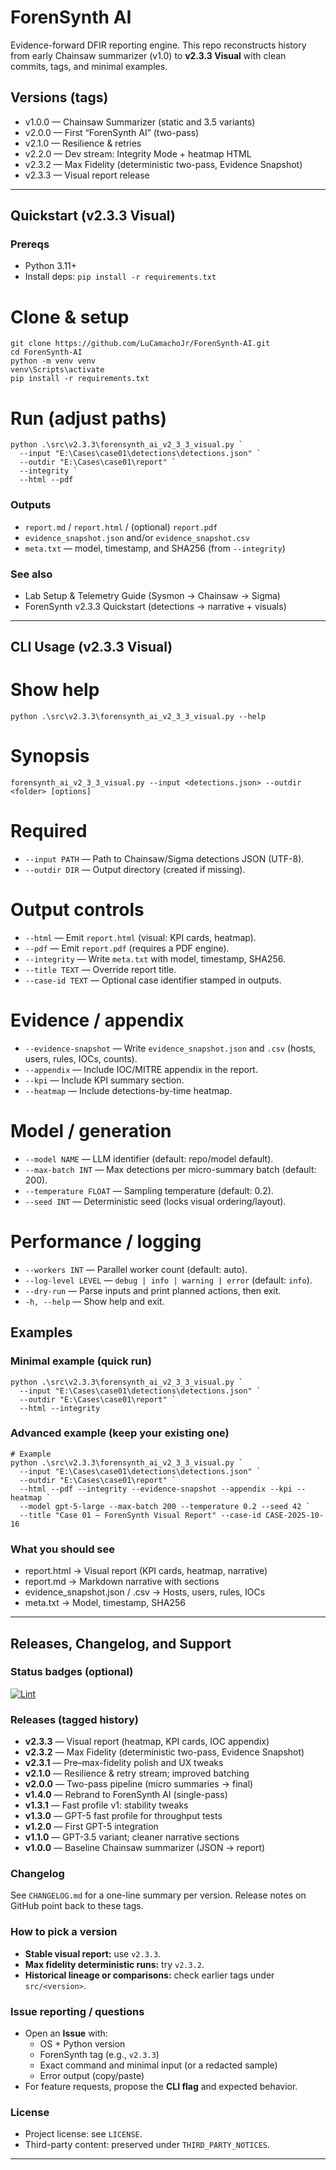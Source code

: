 # ForenSynth AI

Evidence-forward DFIR reporting engine. This repo reconstructs history from early Chainsaw summarizer (v1.0) to **v2.3.3 Visual** with clean commits, tags, and minimal examples.

## Versions (tags)
- v1.0.0 — Chainsaw Summarizer (static and 3.5 variants)
- v2.0.0 — First “ForenSynth AI” (two-pass)
- v2.1.0 — Resilience & retries
- v2.2.0 — Dev stream: Integrity Mode + heatmap HTML
- v2.3.2 — Max Fidelity (deterministic two-pass, Evidence Snapshot)
- v2.3.3 — Visual report release

---

## Quickstart (v2.3.3 Visual)

### Prereqs
- Python 3.11+
- Install deps: `pip install -r requirements.txt`

# Clone & setup
    git clone https://github.com/LuCamachoJr/ForenSynth-AI.git
    cd ForenSynth-AI
    python -m venv venv
    venv\Scripts\activate
    pip install -r requirements.txt

# Run (adjust paths)
    python .\src\v2.3.3\forensynth_ai_v2_3_3_visual.py `
      --input "E:\Cases\case01\detections\detections.json" `
      --outdir "E:\Cases\case01\report" `
      --integrity `
      --html --pdf

### Outputs
- `report.md` / `report.html` / (optional) `report.pdf`
- `evidence_snapshot.json` and/or `evidence_snapshot.csv`
- `meta.txt` — model, timestamp, and SHA256 (from `--integrity`)

### See also
- Lab Setup & Telemetry Guide (Sysmon → Chainsaw → Sigma)
- ForenSynth v2.3.3 Quickstart (detections → narrative + visuals)

---

## CLI Usage (v2.3.3 Visual)

# Show help
    python .\src\v2.3.3\forensynth_ai_v2_3_3_visual.py --help

# Synopsis
    forensynth_ai_v2_3_3_visual.py --input <detections.json> --outdir <folder> [options]

# Required
- `--input PATH` — Path to Chainsaw/Sigma detections JSON (UTF-8).
- `--outdir DIR` — Output directory (created if missing).

# Output controls
- `--html` — Emit `report.html` (visual: KPI cards, heatmap).
- `--pdf` — Emit `report.pdf` (requires a PDF engine).
- `--integrity` — Write `meta.txt` with model, timestamp, SHA256.
- `--title TEXT` — Override report title.
- `--case-id TEXT` — Optional case identifier stamped in outputs.

# Evidence / appendix
- `--evidence-snapshot` — Write `evidence_snapshot.json` and `.csv` (hosts, users, rules, IOCs, counts).
- `--appendix` — Include IOC/MITRE appendix in the report.
- `--kpi` — Include KPI summary section.
- `--heatmap` — Include detections-by-time heatmap.

# Model / generation
- `--model NAME` — LLM identifier (default: repo/model default).
- `--max-batch INT` — Max detections per micro-summary batch (default: 200).
- `--temperature FLOAT` — Sampling temperature (default: 0.2).
- `--seed INT` — Deterministic seed (locks visual ordering/layout).

# Performance / logging
- `--workers INT` — Parallel worker count (default: auto).
- `--log-level LEVEL` — `debug | info | warning | error` (default: `info`).
- `--dry-run` — Parse inputs and print planned actions, then exit.
- `-h, --help` — Show help and exit.

## Examples

### Minimal example (quick run)
    python .\src\v2.3.3\forensynth_ai_v2_3_3_visual.py `
      --input "E:\Cases\case01\detections\detections.json" `
      --outdir "E:\Cases\case01\report" `
      --html --integrity

### Advanced example (keep your existing one)
    # Example
    python .\src\v2.3.3\forensynth_ai_v2_3_3_visual.py `
      --input "E:\Cases\case01\detections\detections.json" `
      --outdir "E:\Cases\case01\report" `
      --html --pdf --integrity --evidence-snapshot --appendix --kpi --heatmap `
      --model gpt-5-large --max-batch 200 --temperature 0.2 --seed 42 `
      --title "Case 01 — ForenSynth Visual Report" --case-id CASE-2025-10-16

### What you should see
- report.html  → Visual report (KPI cards, heatmap, narrative)
- report.md    → Markdown narrative with sections
- evidence_snapshot.json / .csv → Hosts, users, rules, IOCs
- meta.txt     → Model, timestamp, SHA256

---

## Releases, Changelog, and Support

### Status badges (optional)
[![Lint](https://github.com/LuCamachoJr/ForenSynth-AI/actions/workflows/lint.yml/badge.svg)](https://github.com/LuCamachoJr/ForenSynth-AI/actions/workflows/lint.yml)

### Releases (tagged history)
- **v2.3.3** — Visual report (heatmap, KPI cards, IOC appendix)
- **v2.3.2** — Max Fidelity (deterministic two-pass, Evidence Snapshot)
- **v2.3.1** — Pre–max-fidelity polish and UX tweaks
- **v2.1.0** — Resilience & retry stream; improved batching
- **v2.0.0** — Two-pass pipeline (micro summaries → final)
- **v1.4.0** — Rebrand to ForenSynth AI (single-pass)
- **v1.3.1** — Fast profile v1: stability tweaks
- **v1.3.0** — GPT-5 fast profile for throughput tests
- **v1.2.0** — First GPT-5 integration
- **v1.1.0** — GPT-3.5 variant; cleaner narrative sections
- **v1.0.0** — Baseline Chainsaw summarizer (JSON → report)

### Changelog
See `CHANGELOG.md` for a one-line summary per version. Release notes on GitHub point back to these tags.

### How to pick a version
- **Stable visual report:** use `v2.3.3`.
- **Max fidelity deterministic runs:** try `v2.3.2`.
- **Historical lineage or comparisons:** check earlier tags under `src/<version>`.

### Issue reporting / questions
- Open an **Issue** with:
  - OS + Python version
  - ForenSynth tag (e.g., `v2.3.3`)
  - Exact command and minimal input (or a redacted sample)
  - Error output (copy/paste)
- For feature requests, propose the **CLI flag** and expected behavior.

### License
- Project license: see `LICENSE`.
- Third-party content: preserved under `THIRD_PARTY_NOTICES`.

---


    





